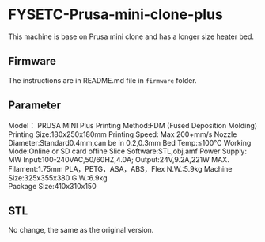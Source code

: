 # FYSETC-Prusa-mini-clone-plus
This machine is base on Prusa mini clone and has a longer size heater bed.

## Firmware

The instructions are in README.md file in  ```firmware``` folder. 


## Parameter
Model： PRUSA MINI Plus
Printing Method:FDM  (Fused Deposition Molding)
Printing Size:180x250x180mm
Printing Speed: Max 200+mm/s
Nozzle Diameter:Standard0.4mm,can be in 0.2,0.3mm
Bed Temp:≤100℃
Working Mode:Online or SD card offine
Slice Software:STL,obj,amf
Power Supply:  MW  Input:100-240VAC,50/60HZ,4.0A; Output:24V,9.2A,221W MAX.
Filament:1.75mm PLA，PETG，ASA，ABS，Flex
N.W.:5.9kg
Machine Size:325x355x380
G.W.:6.9kg	
Package Size:410x310x150

## STL
No change, the same as the original version.

